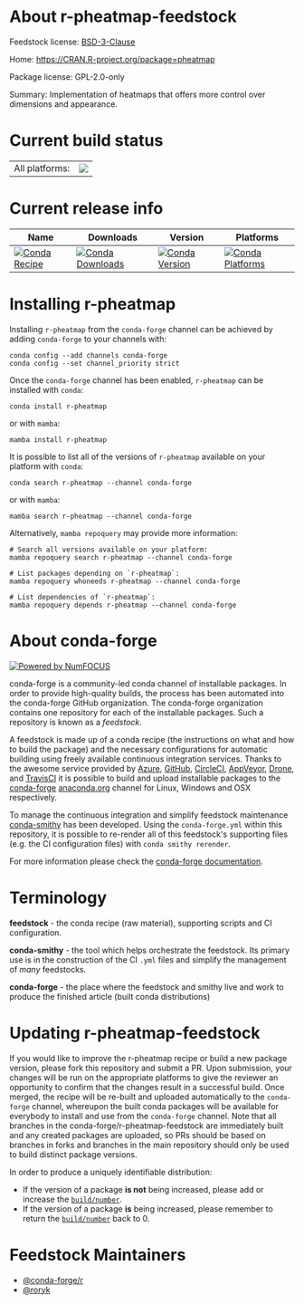 About r-pheatmap-feedstock
==========================

Feedstock license: [BSD-3-Clause](https://github.com/conda-forge/r-pheatmap-feedstock/blob/main/LICENSE.txt)

Home: https://CRAN.R-project.org/package=pheatmap

Package license: GPL-2.0-only

Summary: Implementation of heatmaps that offers more control over dimensions and appearance.

Current build status
====================


<table><tr><td>All platforms:</td>
    <td>
      <a href="https://dev.azure.com/conda-forge/feedstock-builds/_build/latest?definitionId=1435&branchName=main">
        <img src="https://dev.azure.com/conda-forge/feedstock-builds/_apis/build/status/r-pheatmap-feedstock?branchName=main">
      </a>
    </td>
  </tr>
</table>

Current release info
====================

| Name | Downloads | Version | Platforms |
| --- | --- | --- | --- |
| [![Conda Recipe](https://img.shields.io/badge/recipe-r--pheatmap-green.svg)](https://anaconda.org/conda-forge/r-pheatmap) | [![Conda Downloads](https://img.shields.io/conda/dn/conda-forge/r-pheatmap.svg)](https://anaconda.org/conda-forge/r-pheatmap) | [![Conda Version](https://img.shields.io/conda/vn/conda-forge/r-pheatmap.svg)](https://anaconda.org/conda-forge/r-pheatmap) | [![Conda Platforms](https://img.shields.io/conda/pn/conda-forge/r-pheatmap.svg)](https://anaconda.org/conda-forge/r-pheatmap) |

Installing r-pheatmap
=====================

Installing `r-pheatmap` from the `conda-forge` channel can be achieved by adding `conda-forge` to your channels with:

```
conda config --add channels conda-forge
conda config --set channel_priority strict
```

Once the `conda-forge` channel has been enabled, `r-pheatmap` can be installed with `conda`:

```
conda install r-pheatmap
```

or with `mamba`:

```
mamba install r-pheatmap
```

It is possible to list all of the versions of `r-pheatmap` available on your platform with `conda`:

```
conda search r-pheatmap --channel conda-forge
```

or with `mamba`:

```
mamba search r-pheatmap --channel conda-forge
```

Alternatively, `mamba repoquery` may provide more information:

```
# Search all versions available on your platform:
mamba repoquery search r-pheatmap --channel conda-forge

# List packages depending on `r-pheatmap`:
mamba repoquery whoneeds r-pheatmap --channel conda-forge

# List dependencies of `r-pheatmap`:
mamba repoquery depends r-pheatmap --channel conda-forge
```


About conda-forge
=================

[![Powered by
NumFOCUS](https://img.shields.io/badge/powered%20by-NumFOCUS-orange.svg?style=flat&colorA=E1523D&colorB=007D8A)](https://numfocus.org)

conda-forge is a community-led conda channel of installable packages.
In order to provide high-quality builds, the process has been automated into the
conda-forge GitHub organization. The conda-forge organization contains one repository
for each of the installable packages. Such a repository is known as a *feedstock*.

A feedstock is made up of a conda recipe (the instructions on what and how to build
the package) and the necessary configurations for automatic building using freely
available continuous integration services. Thanks to the awesome service provided by
[Azure](https://azure.microsoft.com/en-us/services/devops/), [GitHub](https://github.com/),
[CircleCI](https://circleci.com/), [AppVeyor](https://www.appveyor.com/),
[Drone](https://cloud.drone.io/welcome), and [TravisCI](https://travis-ci.com/)
it is possible to build and upload installable packages to the
[conda-forge](https://anaconda.org/conda-forge) [anaconda.org](https://anaconda.org/)
channel for Linux, Windows and OSX respectively.

To manage the continuous integration and simplify feedstock maintenance
[conda-smithy](https://github.com/conda-forge/conda-smithy) has been developed.
Using the ``conda-forge.yml`` within this repository, it is possible to re-render all of
this feedstock's supporting files (e.g. the CI configuration files) with ``conda smithy rerender``.

For more information please check the [conda-forge documentation](https://conda-forge.org/docs/).

Terminology
===========

**feedstock** - the conda recipe (raw material), supporting scripts and CI configuration.

**conda-smithy** - the tool which helps orchestrate the feedstock.
                   Its primary use is in the construction of the CI ``.yml`` files
                   and simplify the management of *many* feedstocks.

**conda-forge** - the place where the feedstock and smithy live and work to
                  produce the finished article (built conda distributions)


Updating r-pheatmap-feedstock
=============================

If you would like to improve the r-pheatmap recipe or build a new
package version, please fork this repository and submit a PR. Upon submission,
your changes will be run on the appropriate platforms to give the reviewer an
opportunity to confirm that the changes result in a successful build. Once
merged, the recipe will be re-built and uploaded automatically to the
`conda-forge` channel, whereupon the built conda packages will be available for
everybody to install and use from the `conda-forge` channel.
Note that all branches in the conda-forge/r-pheatmap-feedstock are
immediately built and any created packages are uploaded, so PRs should be based
on branches in forks and branches in the main repository should only be used to
build distinct package versions.

In order to produce a uniquely identifiable distribution:
 * If the version of a package **is not** being increased, please add or increase
   the [``build/number``](https://docs.conda.io/projects/conda-build/en/latest/resources/define-metadata.html#build-number-and-string).
 * If the version of a package **is** being increased, please remember to return
   the [``build/number``](https://docs.conda.io/projects/conda-build/en/latest/resources/define-metadata.html#build-number-and-string)
   back to 0.

Feedstock Maintainers
=====================

* [@conda-forge/r](https://github.com/conda-forge/r/)
* [@roryk](https://github.com/roryk/)

